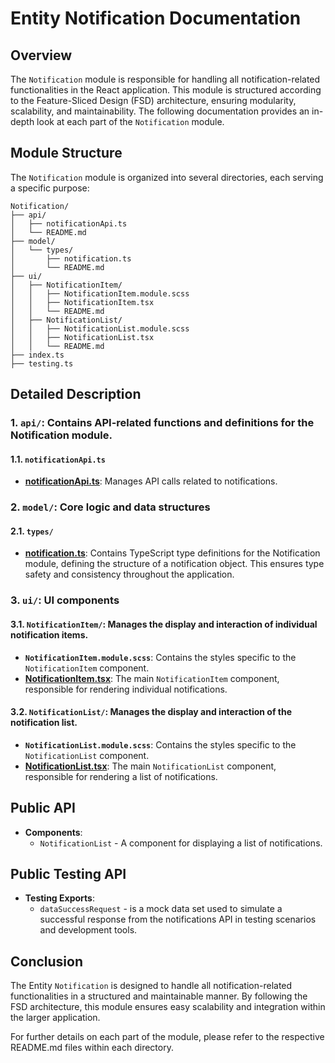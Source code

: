 # Entity Notification Documentation

## Overview
The `Notification` module is responsible for handling all notification-related functionalities in the React application. This module is structured according to the Feature-Sliced Design (FSD) architecture, ensuring modularity, scalability, and maintainability. The following documentation provides an in-depth look at each part of the `Notification` module.

## Module Structure
The `Notification` module is organized into several directories, each serving a specific purpose:
```text
Notification/
├── api/
│   ├── notificationApi.ts
│   └── README.md
├── model/
│   └── types/
│       ├── notification.ts
│       └── README.md
├── ui/
│   ├── NotificationItem/
│   │   ├── NotificationItem.module.scss
│   │   ├── NotificationItem.tsx
│   │   └── README.md
│   ├── NotificationList/
│   │   ├── NotificationList.module.scss
│   │   ├── NotificationList.tsx
│   │   └── README.md
├── index.ts
├── testing.ts
```

## Detailed Description

### 1. `api/`: Contains API-related functions and definitions for the Notification module.

#### 1.1. `notificationApi.ts`
- [**notificationApi.ts**](./api/README.md): Manages API calls related to notifications. 

### 2. `model/`: Core logic and data structures

#### 2.1. `types/`
- [**notification.ts**](./model/types/notification.ts): Contains TypeScript type definitions for the Notification module, defining the structure of a notification object. This ensures type safety and consistency throughout the application.

### 3. `ui/`: UI components

#### 3.1. `NotificationItem/`: Manages the display and interaction of individual notification items.
- **`NotificationItem.module.scss`**: Contains the styles specific to the `NotificationItem` component.
- [**NotificationItem.tsx**](./ui/NotificationItem/README.md): The main `NotificationItem` component, responsible for rendering individual notifications.

#### 3.2. `NotificationList/`: Manages the display and interaction of the notification list.
- **`NotificationList.module.scss`**: Contains the styles specific to the `NotificationList` component.
- [**NotificationList.tsx**](./ui/NotificationList/README.md): The main `NotificationList` component, responsible for rendering a list of notifications.

## Public API

- **Components**:
    - `NotificationList` - A component for displaying a list of notifications.

## Public Testing API
- **Testing Exports**:
  - `dataSuccessRequest` -  is a mock data set used to simulate a successful response from the notifications API  in testing scenarios and development tools.


## Conclusion
The Entity `Notification` is designed to handle all notification-related functionalities in a structured and maintainable manner. By following the FSD architecture, this module ensures easy scalability and integration within the larger application.

For further details on each part of the module, please refer to the respective README.md files within each directory.
